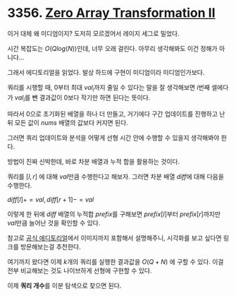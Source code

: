 # 3356. [Zero Array Transformation II](./3356.cpp)

이거 대체 왜 미디엄이지? 도저히 모르겠어서 레이지 세그로 밀었다.

시간 복잡도는 $O(Q log(N))$인데, 너무 오래 걸린다. 아무리 생각해봐도 이건 정해가 아니다...

그래서 에디토리얼을 읽었다. 발상 하드에 구현이 미디엄이라 미디엄인가보다.

쿼리를 시행할 때, $0$부터 최대 $val_i$까지 줄일 수 있다는 말을 잘 생각해보면 $i$번째 셀에다가 $val_i$를 뺀 결과값이 0보다 작기만 하면 된다는 뜻이다.

따라서 0으로 초기화된 배열을 하나 더 만들고, 거기에다 구간 업데이트를 진행하고 난 뒤 모든 값이 $nums$ 배열의 값보다 커지면 된다.

그러면 쿼리 업데이트와 분석을 어떻게 선형 시간 안에 수행할 수 있을지 생각해봐야 한다.

방법이 진짜 신박한데, 바로 차분 배열과 누적 합을 활용하는 것이다.

쿼리를 $[l, r]$ 에 대해 $val$만큼 수행한다고 해보자. 그러면 차분 배열 $diff$에 대해 다음을 수행한다.

$diff[l] += val, diff[r + 1] -= val$

이렇게 한 뒤에 $diff$ 배열의 누적합 $prefix$를 구해보면 $prefix[l]$부터 $prefix[r]$까지만 $val$만큼 늘어난 것을 확인할 수 있다.

참고로 [공식 에디토리얼](https://leetcode.com/problems/zero-array-transformation-ii/editorial/)에서 이미지까지 포함해서 설명해주니, 시각화를 보고 싶다면 링크를 방문해보는걸 추천한다.

여기까지 왔다면 이제 $k$개의 쿼리를 실행한 결과값을 $O(Q + N)$ 에 구할 수 있다. 이걸 전부 비교해보는 것도 나이브하게 선형에 구현할 수 있다.

이제 **쿼리 개수**를 이분 탐색으로 찾으면 된다.

